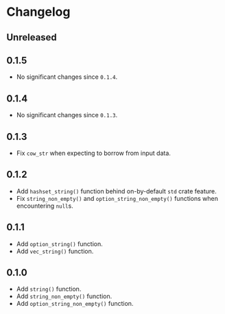 # Changelog

## Unreleased

## 0.1.5

- No significant changes since `0.1.4`.

## 0.1.4

- No significant changes since `0.1.3`.

## 0.1.3

- Fix `cow_str` when expecting to borrow from input data.

## 0.1.2

- Add `hashset_string()` function behind on-by-default `std` crate feature.
- Fix `string_non_empty()` and `option_string_non_empty()` functions when encountering `null`s.

## 0.1.1

- Add `option_string()` function.
- Add `vec_string()` function.

## 0.1.0

- Add `string()` function.
- Add `string_non_empty()` function.
- Add `option_string_non_empty()` function.

